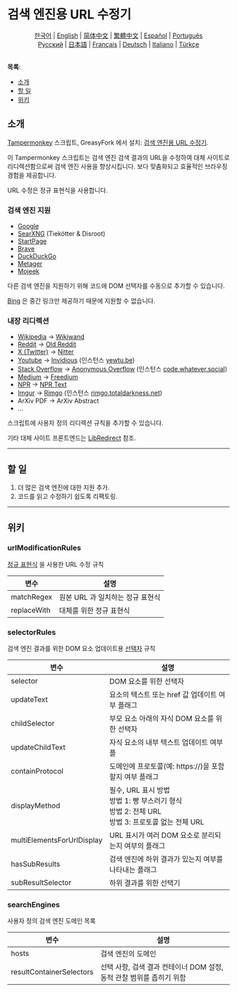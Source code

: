 # 검색 엔진용 URL 수정기

<div align="center">
	<a href="https://github.com/domeniczz/URL-Modifier-for-Search-Engines/blob/master/docs/README-ko.md">한국어</a> | 
	<a href="https://github.com/domeniczz/URL-Modifier-for-Search-Engines/blob/master/README.md">English</a> | 
	<a href="https://github.com/domeniczz/URL-Modifier-for-Search-Engines/blob/master/docs/README-zh-cn.md">简体中文</a> | 
    <a href="https://github.com/domeniczz/URL-Modifier-for-Search-Engines/blob/master/docs/README-zh-tw.md">繁體中文</a> | 
	<a href="https://github.com/domeniczz/URL-Modifier-for-Search-Engines/blob/master/docs/README-es.md">Español</a> | 
	<a href="https://github.com/domeniczz/URL-Modifier-for-Search-Engines/blob/master/docs/README-pt.md">Português</a><br/>
    <a href="https://github.com/domeniczz/URL-Modifier-for-Search-Engines/blob/master/docs/README-ru.md">Pусский</a> | 
    <a href="https://github.com/domeniczz/URL-Modifier-for-Search-Engines/blob/master/docs/README-ja.md">日本語</a> | 
    <a href="https://github.com/domeniczz/URL-Modifier-for-Search-Engines/blob/master/docs/README-fr.md">Français</a> | 
    <a href="https://github.com/domeniczz/URL-Modifier-for-Search-Engines/blob/master/docs/README-de.md">Deutsch</a> | 
	<a href="https://github.com/domeniczz/URL-Modifier-for-Search-Engines/blob/master/docs/README-it.md">Italiano</a> | 
	<a href="https://github.com/domeniczz/URL-Modifier-for-Search-Engines/blob/master/docs/README-tr.md">Türkçe</a>
</div>
<br/>

**목록**:

- [소개](https://github.com/domeniczz/URL-Modifier-for-Search-Engines#소개)
- [할 일](https://github.com/domeniczz/URL-Modifier-for-Search-Engines#할-일)
- [위키](https://github.com/domeniczz/URL-Modifier-for-Search-Engines#위키)

## 소개

[Tampermonkey](https://github.com/Tampermonkey/tampermonkey) 스크립트, GreasyFork 에서 설치: [검색 엔진용 URL 수정기](https://greasyfork.org/en/scripts/483597-url-modifier-for-search-engines).

이 Tampermonkey 스크립트는 검색 엔진 검색 결과의 URL을 수정하여 대체 사이트로 리디렉션함으로써 검색 엔진 사용을 향상시킵니다. 보다 맞춤화되고 효율적인 브라우징 경험을 제공합니다.

URL 수정은 정규 표현식을 사용합니다.

### 검색 엔진 지원

- [Google](https://www.google.com)
- [SearXNG](https://searx.space/) (Tiekötter & Disroot)
- [StartPage](https://www.startpage.com)
- [Brave](https://search.brave.com)
- [DuckDuckGo](https://duckduck)
- [Metager](https://metager.org)
- [Mojeek](https://www.mojeek.com)

다른 검색 엔진을 지원하기 위해 코드에 DOM 선택자를 수동으로 추가할 수 있습니다.

[Bing](https://www.bing.com) 은 중간 링크만 제공하기 때문에 지원할 수 없습니다.

### 내장 리디렉션

- [Wikipedia](https://www.wikipedia.org) -> [Wikiwand](https://www.wikiwand.com)
- [Reddit](https://www.reddit.com) -> [Old Reddit](https://old.reddit.com)
- [X (Twitter)](https://twitter.com) -> [Nitter](https://nitter.net)
- [Youtube](https://www.youtube.com) -> [Invidious](https://docs.invidious.io/instances) (인스턴스 [yewtu.be](https://yewtu.be))
- [Stack Overflow](https://stackoverflow.com) -> [Anonymous Overflow](https://github.com/httpjamesm/AnonymousOverflow#clearnet-instances) (인스턴스 [code.whatever.social](https://code.whatever.social))
- [Medium](https://medium.com/) -> [Freedium](https://freedium.cfd)
- [NPR](https://www.npr.org) -> [NPR Text](https://text.npr.org)
- [Imgur](https://imgur.com) -> [Rimgo](https://rimgo.codeberg.page/) (인스턴스 [rimgo.totaldarkness.net](https://rimgo.totaldarkness.net))
- ArXiv PDF -> ArXiv Abstract
- ...

스크립트에 사용자 정의 리디렉션 규칙을 추가할 수 있습니다.

기타 대체 사이트 프론트엔드는 [LibRedirect](https://libredirect.github.io/index.html) 참조.

---

## 할 일

1. 더 많은 검색 엔진에 대한 지원 추가.
2. 코드를 읽고 수정하기 쉽도록 리팩토링.

---

## 위키

### urlModificationRules

[정규 표현식](https://ko.wikipedia.org/wiki/정규_표현식) 을 사용한 URL 수정 규칙

| 변수          | 설명                                         |
| ------------- | -------------------------------------------- |
| matchRegex    | 원본 URL 과 일치하는 정규 표현식              |
| replaceWith   | 대체를 위한 정규 표현식                      |

### selectorRules

검색 엔진 결과를 위한 DOM 요소 업데이트용 [선택자](https://developer.mozilla.org/ko/docs/Web/API/Document_object_model/Locating_DOM_elements_using_selectors) 규칙

| 변수              | 설명                                                                         |
| ----------------- | ---------------------------------------------------------------------------- |
| selector          | DOM 요소를 위한 선택자                                                       |
| updateText        | 요소의 텍스트 또는 href 값 업데이트 여부 플래그                              |
| childSelector     | 부모 요소 아래의 자식 DOM 요소를 위한 선택자                                 |
| updateChildText   | 자식 요소의 내부 텍스트 업데이트 여부 플  |
| containProtocol | 도메인에 프로토콜(예: https://)을 포함할지 여부 플래그               |
| displayMethod   | 필수, URL 표시 방법<br/>방법 1: 빵 부스러기 형식<br/>방법 2: 전체 URL<br/>방법 3: 프로토콜 없는 전체 URL |
| multiElementsForUrlDisplay | URL 표시가 여러 DOM 요소로 분리되는지 여부의 플래그 |
| hasSubResults     | 검색 엔진에 하위 결과가 있는지 여부를 나타내는 플래그 |
| subResultSelector | 하위 결과를 위한 선택기                            |

### searchEngines

사용자 정의 검색 엔진 도메인 목록

| 변수                       | 설명                                                         |
| -------------------------- | ------------------------------------------------------------ |
| hosts                      | 검색 엔진의 도메인                                           |
| resultContainerSelectors   | 선택 사항, 검색 결과 컨테이너 DOM 설정, 동적 관찰 범위를 좁히기 위함 |
